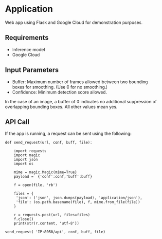 # Application

Web app using Flask and Google Cloud for demonstration purposes.

## Requirements
- Inference model
- Google Cloud

## Input Parameters
- Buffer: Maximum number of frames allowed between two bounding boxes for smoothing. (Use 0 for no smoothing.)
- Confidence: Minimum detection score allowed.

In the case of an image, a buffer of 0 indicates no additional suppression of overlapping bounding boxes. All other values mean yes.

## API Call
If the app is running, a request can be sent using the following:
```
def send_request(url, conf, buff, file):
   
    import requests
    import magic
    import json
    import os
       
    mime = magic.Magic(mime=True)
    payload =  {'conf':conf,'buff':buff}
   
    f = open(file, 'rb')
   
    files = {
     'json': ('json', json.dumps(payload), 'application/json'),
     'file': (os.path.basename(file), f, mime.from_file(file))
    }
   
    r = requests.post(url, files=files)
    f.close()
    print(str(r.content, 'utf-8'))

send_request( 'IP:8050/api', conf, buff, file)
```

